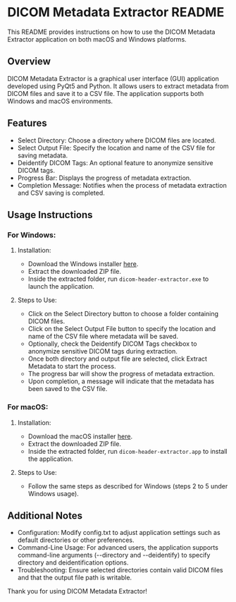 # DICOM Metadata Extractor README

This README provides instructions on how to use the DICOM Metadata Extractor application on both macOS and Windows platforms.

## Overview

DICOM Metadata Extractor is a graphical user interface (GUI) application developed using PyQt5 and Python. It allows users to extract metadata from DICOM files and save it to a CSV file. The application supports both Windows and macOS environments.

## Features

- Select Directory: Choose a directory where DICOM files are located.
- Select Output File: Specify the location and name of the CSV file for saving metadata.
- Deidentify DICOM Tags: An optional feature to anonymize sensitive DICOM tags.
- Progress Bar: Displays the progress of metadata extraction.
- Completion Message: Notifies when the process of metadata extraction and CSV saving is completed.

## Usage Instructions

### For Windows:

1. Installation:
   - Download the Windows installer [here](https://drive.google.com/file/d/1_WwMhjJL4Wje2_fNypDZK0kUE_3KFiMl/view?usp=sharing).
   - Extract the downloaded ZIP file.
   - Inside the extracted folder, run `dicom-header-extractor.exe` to launch the application.

2. Steps to Use:
   - Click on the Select Directory button to choose a folder containing DICOM files.
   - Click on the Select Output File button to specify the location and name of the CSV file where metadata will be saved.
   - Optionally, check the Deidentify DICOM Tags checkbox to anonymize sensitive DICOM tags during extraction.
   - Once both directory and output file are selected, click Extract Metadata to start the process.
   - The progress bar will show the progress of metadata extraction.
   - Upon completion, a message will indicate that the metadata has been saved to the CSV file.

### For macOS:

1. Installation:
   - Download the macOS installer [here](https://drive.google.com/file/d/1csmpAYqmiIF60swIJA4TUmD_gKxFd1Se/view?usp=drive_link).
   - Extract the downloaded ZIP file.
   - Inside the extracted folder, run `dicom-header-extractor.app` to install the application.

2. Steps to Use:
   - Follow the same steps as described for Windows (steps 2 to 5 under Windows usage).

## Additional Notes

- Configuration: Modify config.txt to adjust application settings such as default directories or other preferences.
- Command-Line Usage: For advanced users, the application supports command-line arguments (--directory and --deidentify) to specify directory and deidentification options.
- Troubleshooting: Ensure selected directories contain valid DICOM files and that the output file path is writable.

Thank you for using DICOM Metadata Extractor!
